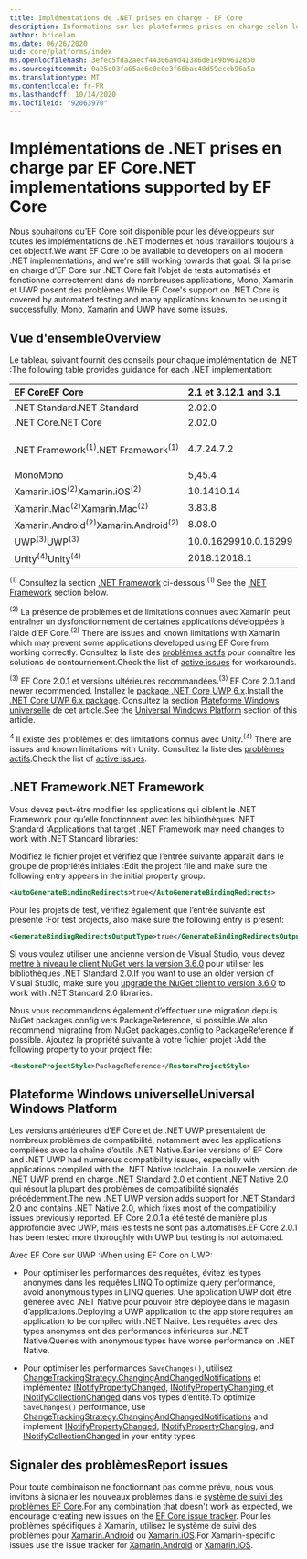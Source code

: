 ```yaml
---
title: Implémentations de .NET prises en charge - EF Core
description: Informations sur les plateformes prises en charge selon les versions d’Entity Framework Core.
author: bricelam
ms.date: 06/26/2020
uid: core/platforms/index
ms.openlocfilehash: 3efec5fda2aecf44306a9d41386de1e9b9612850
ms.sourcegitcommit: 0a25c03fa65ae6e0e0e3f66bac48d59eceb96a5a
ms.translationtype: MT
ms.contentlocale: fr-FR
ms.lasthandoff: 10/14/2020
ms.locfileid: "92063970"
---
```

# <a name="net-implementations-supported-by-ef-core"></a><span data-ttu-id="ded8f-103">Implémentations de .NET prises en charge par EF Core</span><span class="sxs-lookup"><span data-stu-id="ded8f-103">.NET implementations supported by EF Core</span></span>

<span data-ttu-id="ded8f-104">Nous souhaitons qu’EF Core soit disponible pour les développeurs sur toutes les implémentations de .NET modernes et nous travaillons toujours à cet objectif.</span><span class="sxs-lookup"><span data-stu-id="ded8f-104">We want EF Core to be available to developers on all modern .NET implementations, and we're still working towards that goal.</span></span> <span data-ttu-id="ded8f-105">Si la prise en charge d’EF Core sur .NET Core fait l’objet de tests automatisés et fonctionne correctement dans de nombreuses applications, Mono, Xamarin et UWP posent des problèmes.</span><span class="sxs-lookup"><span data-stu-id="ded8f-105">While EF Core's support on .NET Core is covered by automated testing and many applications known to be using it successfully, Mono, Xamarin and UWP have some issues.</span></span>

## <a name="overview"></a><span data-ttu-id="ded8f-106">Vue d'ensemble</span><span class="sxs-lookup"><span data-stu-id="ded8f-106">Overview</span></span>

<span data-ttu-id="ded8f-107">Le tableau suivant fournit des conseils pour chaque implémentation de .NET :</span><span class="sxs-lookup"><span data-stu-id="ded8f-107">The following table provides guidance for each .NET implementation:</span></span>

| <span data-ttu-id="ded8f-108">EF Core</span><span class="sxs-lookup"><span data-stu-id="ded8f-108">EF Core</span></span>                       | <span data-ttu-id="ded8f-109">2.1 et 3.1</span><span class="sxs-lookup"><span data-stu-id="ded8f-109">2.1 and 3.1</span></span> | <span data-ttu-id="ded8f-110">5.0</span><span class="sxs-lookup"><span data-stu-id="ded8f-110">5.0</span></span>             |
|:------------------------------|:------------|:----------------|
| <span data-ttu-id="ded8f-111">.NET Standard</span><span class="sxs-lookup"><span data-stu-id="ded8f-111">.NET Standard</span></span>                 | <span data-ttu-id="ded8f-112">2.0</span><span class="sxs-lookup"><span data-stu-id="ded8f-112">2.0</span></span>         | <span data-ttu-id="ded8f-113">2.1</span><span class="sxs-lookup"><span data-stu-id="ded8f-113">2.1</span></span>             |
| <span data-ttu-id="ded8f-114">.NET Core</span><span class="sxs-lookup"><span data-stu-id="ded8f-114">.NET Core</span></span>                     | <span data-ttu-id="ded8f-115">2.0</span><span class="sxs-lookup"><span data-stu-id="ded8f-115">2.0</span></span>         | <span data-ttu-id="ded8f-116">3.0</span><span class="sxs-lookup"><span data-stu-id="ded8f-116">3.0</span></span>             |
| <span data-ttu-id="ded8f-117">.NET Framework<sup>(1)</sup></span><span class="sxs-lookup"><span data-stu-id="ded8f-117">.NET Framework<sup>(1)</sup></span></span>  | <span data-ttu-id="ded8f-118">4.7.2</span><span class="sxs-lookup"><span data-stu-id="ded8f-118">4.7.2</span></span>       | <span data-ttu-id="ded8f-119">(non pris en charge)</span><span class="sxs-lookup"><span data-stu-id="ded8f-119">(not supported)</span></span> |
| <span data-ttu-id="ded8f-120">Mono</span><span class="sxs-lookup"><span data-stu-id="ded8f-120">Mono</span></span>                          | <span data-ttu-id="ded8f-121">5,4</span><span class="sxs-lookup"><span data-stu-id="ded8f-121">5.4</span></span>         | <span data-ttu-id="ded8f-122">6.4</span><span class="sxs-lookup"><span data-stu-id="ded8f-122">6.4</span></span>             |
| <span data-ttu-id="ded8f-123">Xamarin.iOS<sup>(2)</sup></span><span class="sxs-lookup"><span data-stu-id="ded8f-123">Xamarin.iOS<sup>(2)</sup></span></span>     | <span data-ttu-id="ded8f-124">10.14</span><span class="sxs-lookup"><span data-stu-id="ded8f-124">10.14</span></span>       | <span data-ttu-id="ded8f-125">12.16</span><span class="sxs-lookup"><span data-stu-id="ded8f-125">12.16</span></span>           |
| <span data-ttu-id="ded8f-126">Xamarin.Mac<sup>(2)</sup></span><span class="sxs-lookup"><span data-stu-id="ded8f-126">Xamarin.Mac<sup>(2)</sup></span></span>     | <span data-ttu-id="ded8f-127">3.8</span><span class="sxs-lookup"><span data-stu-id="ded8f-127">3.8</span></span>         | <span data-ttu-id="ded8f-128">5.16</span><span class="sxs-lookup"><span data-stu-id="ded8f-128">5.16</span></span>            |
| <span data-ttu-id="ded8f-129">Xamarin.Android<sup>(2)</sup></span><span class="sxs-lookup"><span data-stu-id="ded8f-129">Xamarin.Android<sup>(2)</sup></span></span> | <span data-ttu-id="ded8f-130">8.0</span><span class="sxs-lookup"><span data-stu-id="ded8f-130">8.0</span></span>         | <span data-ttu-id="ded8f-131">10.0</span><span class="sxs-lookup"><span data-stu-id="ded8f-131">10.0</span></span>            |
| <span data-ttu-id="ded8f-132">UWP<sup>(3)</sup></span><span class="sxs-lookup"><span data-stu-id="ded8f-132">UWP<sup>(3)</sup></span></span>             | <span data-ttu-id="ded8f-133">10.0.16299</span><span class="sxs-lookup"><span data-stu-id="ded8f-133">10.0.16299</span></span>  | <span data-ttu-id="ded8f-134">TBD</span><span class="sxs-lookup"><span data-stu-id="ded8f-134">TBD</span></span>             |
| <span data-ttu-id="ded8f-135">Unity<sup>(4)</sup></span><span class="sxs-lookup"><span data-stu-id="ded8f-135">Unity<sup>(4)</sup></span></span>           | <span data-ttu-id="ded8f-136">2018.1</span><span class="sxs-lookup"><span data-stu-id="ded8f-136">2018.1</span></span>      | <span data-ttu-id="ded8f-137">TBD</span><span class="sxs-lookup"><span data-stu-id="ded8f-137">TBD</span></span>             |

<span data-ttu-id="ded8f-138"><sup>(1)</sup> Consultez la section [.NET Framework](#net-framework) ci-dessous.</span><span class="sxs-lookup"><span data-stu-id="ded8f-138"><sup>(1)</sup> See the [.NET Framework](#net-framework) section below.</span></span>

<span data-ttu-id="ded8f-139"><sup>(2)</sup> La présence de problèmes et de limitations connues avec Xamarin peut entraîner un dysfonctionnement de certaines applications développées à l’aide d’EF Core.</span><span class="sxs-lookup"><span data-stu-id="ded8f-139"><sup>(2)</sup> There are issues and known limitations with Xamarin which may prevent some applications developed using EF Core from working correctly.</span></span> <span data-ttu-id="ded8f-140">Consultez la liste des [problèmes actifs](https://github.com/aspnet/entityframeworkCore/issues?q=is%3Aopen+is%3Aissue+label%3Aarea-xamarin) pour connaître les solutions de contournement.</span><span class="sxs-lookup"><span data-stu-id="ded8f-140">Check the list of [active issues](https://github.com/aspnet/entityframeworkCore/issues?q=is%3Aopen+is%3Aissue+label%3Aarea-xamarin) for workarounds.</span></span>

<span data-ttu-id="ded8f-141"><sup>(3)</sup> EF Core 2.0.1 et versions ultérieures recommandées.</span><span class="sxs-lookup"><span data-stu-id="ded8f-141"><sup>(3)</sup> EF Core 2.0.1 and newer recommended.</span></span> <span data-ttu-id="ded8f-142">Installez le [package .NET Core UWP 6.x](https://www.nuget.org/packages/Microsoft.NETCore.UniversalWindowsPlatform/).</span><span class="sxs-lookup"><span data-stu-id="ded8f-142">Install the [.NET Core UWP 6.x package](https://www.nuget.org/packages/Microsoft.NETCore.UniversalWindowsPlatform/).</span></span> <span data-ttu-id="ded8f-143">Consultez la section [Plateforme Windows universelle](#universal-windows-platform) de cet article.</span><span class="sxs-lookup"><span data-stu-id="ded8f-143">See the [Universal Windows Platform](#universal-windows-platform) section of this article.</span></span>

<span data-ttu-id="ded8f-144"><sup>4</sup> Il existe des problèmes et des limitations connus avec Unity.</span><span class="sxs-lookup"><span data-stu-id="ded8f-144"><sup>(4)</sup> There are issues and known limitations with Unity.</span></span> <span data-ttu-id="ded8f-145">Consultez la liste des [problèmes actifs](https://github.com/aspnet/entityframeworkCore/issues?q=is%3Aopen+is%3Aissue+label%3Aarea-unity).</span><span class="sxs-lookup"><span data-stu-id="ded8f-145">Check the list of [active issues](https://github.com/aspnet/entityframeworkCore/issues?q=is%3Aopen+is%3Aissue+label%3Aarea-unity).</span></span>

## <a name="net-framework"></a><span data-ttu-id="ded8f-146">.NET Framework</span><span class="sxs-lookup"><span data-stu-id="ded8f-146">.NET Framework</span></span>

<span data-ttu-id="ded8f-147">Vous devez peut-être modifier les applications qui ciblent le .NET Framework pour qu’elle fonctionnent avec les bibliothèques .NET Standard :</span><span class="sxs-lookup"><span data-stu-id="ded8f-147">Applications that target .NET Framework may need changes to work with .NET Standard libraries:</span></span>

<span data-ttu-id="ded8f-148">Modifiez le fichier projet et vérifiez que l’entrée suivante apparaît dans le groupe de propriétés initiales :</span><span class="sxs-lookup"><span data-stu-id="ded8f-148">Edit the project file and make sure the following entry appears in the initial property group:</span></span>

```xml
<AutoGenerateBindingRedirects>true</AutoGenerateBindingRedirects>
```

<span data-ttu-id="ded8f-149">Pour les projets de test, vérifiez également que l’entrée suivante est présente :</span><span class="sxs-lookup"><span data-stu-id="ded8f-149">For test projects, also make sure the following entry is present:</span></span>

```xml
<GenerateBindingRedirectsOutputType>true</GenerateBindingRedirectsOutputType>
```

<span data-ttu-id="ded8f-150">Si vous voulez utiliser une ancienne version de Visual Studio, vous devez [mettre à niveau le client NuGet vers la version 3.6.0](https://www.nuget.org/downloads) pour utiliser les bibliothèques .NET Standard 2.0.</span><span class="sxs-lookup"><span data-stu-id="ded8f-150">If you want to use an older version of Visual Studio, make sure you [upgrade the NuGet client to version 3.6.0](https://www.nuget.org/downloads) to work with .NET Standard 2.0 libraries.</span></span>

<span data-ttu-id="ded8f-151">Nous vous recommandons également d’effectuer une migration depuis NuGet packages.config vers PackageReference, si possible.</span><span class="sxs-lookup"><span data-stu-id="ded8f-151">We also recommend migrating from NuGet packages.config to PackageReference if possible.</span></span> <span data-ttu-id="ded8f-152">Ajoutez la propriété suivante à votre fichier projet :</span><span class="sxs-lookup"><span data-stu-id="ded8f-152">Add the following property to your project file:</span></span>

```xml
<RestoreProjectStyle>PackageReference</RestoreProjectStyle>
```

## <a name="universal-windows-platform"></a><span data-ttu-id="ded8f-153">Plateforme Windows universelle</span><span class="sxs-lookup"><span data-stu-id="ded8f-153">Universal Windows Platform</span></span>

<span data-ttu-id="ded8f-154">Les versions antérieures d’EF Core et de .NET UWP présentaient de nombreux problèmes de compatibilité, notamment avec les applications compilées avec la chaîne d’outils .NET Native.</span><span class="sxs-lookup"><span data-stu-id="ded8f-154">Earlier versions of EF Core and .NET UWP had numerous compatibility issues, especially with applications compiled with the .NET Native toolchain.</span></span> <span data-ttu-id="ded8f-155">La nouvelle version de .NET UWP prend en charge .NET Standard 2.0 et contient .NET Native 2.0 qui résout la plupart des problèmes de compatibilité signalés précédemment.</span><span class="sxs-lookup"><span data-stu-id="ded8f-155">The new .NET UWP version adds support for .NET Standard 2.0 and contains .NET Native 2.0, which fixes most of the compatibility issues previously reported.</span></span> <span data-ttu-id="ded8f-156">EF Core 2.0.1 a été testé de manière plus approfondie avec UWP, mais les tests ne sont pas automatisés.</span><span class="sxs-lookup"><span data-stu-id="ded8f-156">EF Core 2.0.1 has been tested more thoroughly with UWP but testing is not automated.</span></span>

<span data-ttu-id="ded8f-157">Avec EF Core sur UWP :</span><span class="sxs-lookup"><span data-stu-id="ded8f-157">When using EF Core on UWP:</span></span>

* <span data-ttu-id="ded8f-158">Pour optimiser les performances des requêtes, évitez les types anonymes dans les requêtes LINQ.</span><span class="sxs-lookup"><span data-stu-id="ded8f-158">To optimize query performance, avoid anonymous types in LINQ queries.</span></span> <span data-ttu-id="ded8f-159">Une application UWP doit être générée avec .NET Native pour pouvoir être déployée dans le magasin d’applications.</span><span class="sxs-lookup"><span data-stu-id="ded8f-159">Deploying a UWP application to the app store requires an application to be compiled with .NET Native.</span></span> <span data-ttu-id="ded8f-160">Les requêtes avec des types anonymes ont des performances inférieures sur .NET Native.</span><span class="sxs-lookup"><span data-stu-id="ded8f-160">Queries with anonymous types have worse performance on .NET Native.</span></span>

* <span data-ttu-id="ded8f-161">Pour optimiser les performances `SaveChanges()`, utilisez [ChangeTrackingStrategy.ChangingAndChangedNotifications](/dotnet/api/microsoft.entityframeworkcore.changetrackingstrategy) et implémentez [INotifyPropertyChanged](https://msdn.microsoft.com/library/system.componentmodel.inotifypropertychanged.aspx), [INotifyPropertyChanging ](https://msdn.microsoft.com/library/system.componentmodel.inotifypropertychanging.aspx) et [INotifyCollectionChanged](https://msdn.microsoft.com/library/system.collections.specialized.inotifycollectionchanged.aspx) dans vos types d’entité.</span><span class="sxs-lookup"><span data-stu-id="ded8f-161">To optimize `SaveChanges()` performance, use [ChangeTrackingStrategy.ChangingAndChangedNotifications](/dotnet/api/microsoft.entityframeworkcore.changetrackingstrategy) and implement [INotifyPropertyChanged](https://msdn.microsoft.com/library/system.componentmodel.inotifypropertychanged.aspx), [INotifyPropertyChanging](https://msdn.microsoft.com/library/system.componentmodel.inotifypropertychanging.aspx), and [INotifyCollectionChanged](https://msdn.microsoft.com/library/system.collections.specialized.inotifycollectionchanged.aspx) in your entity types.</span></span>

## <a name="report-issues"></a><span data-ttu-id="ded8f-162">Signaler des problèmes</span><span class="sxs-lookup"><span data-stu-id="ded8f-162">Report issues</span></span>

<span data-ttu-id="ded8f-163">Pour toute combinaison ne fonctionnant pas comme prévu, nous vous invitons à signaler les nouveaux problèmes dans le [système de suivi des problèmes EF Core](https://github.com/aspnet/entityframeworkcore/issues/new).</span><span class="sxs-lookup"><span data-stu-id="ded8f-163">For any combination that doesn't work as expected, we encourage creating new issues on the [EF Core issue tracker](https://github.com/aspnet/entityframeworkcore/issues/new).</span></span> <span data-ttu-id="ded8f-164">Pour les problèmes spécifiques à Xamarin, utilisez le système de suivi des problèmes pour [Xamarin.Android](https://github.com/xamarin/xamarin-android/issues/new) ou [Xamarin.iOS](https://github.com/xamarin/xamarin-macios/issues/new).</span><span class="sxs-lookup"><span data-stu-id="ded8f-164">For Xamarin-specific issues use the issue tracker for [Xamarin.Android](https://github.com/xamarin/xamarin-android/issues/new) or [Xamarin.iOS](https://github.com/xamarin/xamarin-macios/issues/new).</span></span>
